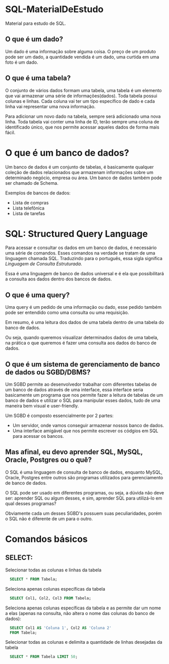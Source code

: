 # SQL-MaterialDeEstudo
Material para estudo de SQL.

## O que é um dado?

Um dado é uma informação sobre alguma coisa. O preço de um produto pode ser um dado, a quantidade vendida é um dado, uma curtida em uma foto é um dado.

## O que é uma tabela?

O conjunto de vários dados formam uma tabela, uma tabela é um elemento que vai armazenar uma série de informações(dados).
Toda tabela possui colunas e linhas. Cada coluna vai ter um tipo específico de dado e cada linha vai representar uma nova informação.

Para adicionar um novo dado na tabela, sempre será adicionado uma nova linha.
Toda tabela vai conter uma linha de ID, terão sempre uma coluna de identificado único, que nos permite acessar aqueles dados de forma mais fácil.

# O que é um banco de dados?

Um banco de dados é um conjunto de tabelas, é basicamente qualquer coleção de dados relacionados que armazenam informações sobre um determinado negócio, empresa ou área.
Um banco de dados também pode ser chamado de Schema.

Exemplos de bancos de dados:
* Lista de compras
* Lista telefônica
* Lista de tarefas

# SQL: Structured Query Language

Para acessar e consultar os dados em um banco de dados, é necessário uma série de comandos. Esses comandos na verdade se tratam de uma linguagem chamada SQL.
Traduzindo para o português, essa sigla significa *Linguagem de Consulta Estruturada*.

Essa é uma linguagem de banco de dados universal e é ela que possibilitará a consulta aos dados dentro dos bancos de dados.

## O que é uma query?

Uma query é um pedido de uma informação ou dado, esse pedido também pode ser entendido como uma consulta ou uma requisição.

Em resumo, é uma leitura dos dados de uma tabela dentro de uma tabela do banco de dados. 

Ou seja, quando queremos visualizar determinados dados de uma tabela, na prática o que queremos é fazer uma consulta aos dados do banco de dados. 

## O que é um sistema de gerenciamento de banco de dados ou SGBD/DBMS?

Um SGBD permite ao desenvolvedor trabalhar com diferentes tabelas de um banco de dados através de uma interface, essa interface seria basicamente um programa que nos permite fazer a leitura de tabelas de um banco de dados e utilizar o SQL para manipular esses dados, tudo de uma maneira bem visual e user-friendly.

Um SGBD é composto essencialmente por 2 partes:
* Um servidor, onde vamos conseguir armazenar nossos banco de dados.
* Uma interface amigável que nos permite escrever os códgios em SQL para acessar os bancos.

## Mas afinal, eu devo aprender SQL, MySQL, Oracle, Postgres ou o quê?

O SQL é uma linguagem de consulta de banco de dados, enquanto MySQL, Oracle, Postgres entre outros são programas utilizados para gerenciamento de banco de dados.

O SQL pode ser usado em diferentes programas, ou seja, a dúvida não deve ser: aprender SQL ou algum desses, e sim, aprender SQL para utilizá-lo em qual desses programas?

Obviamente cada um desses SGBD's possuem suas peculiaridades, porém o SQL não é diferente de um para o outro.

# Comandos básicos

## SELECT:

   Selecionar todas as colunas e linhas da tabela
  ```SQL
    SELECT * FROM Tabela;
  ```
  
  Seleciona apenas colunas específicas da tabela
  ```SQL
    SELECT Col1, Col2, Col3 FROM Tabela;
  ```
  
  Seleciona apenas colunas específicas da tabela e as permite dar um nome a elas (apenas na consulta, não altera o nome das colunas do banco de dados):
  ```SQL
    SELECT Col1 AS 'Coluna 1', Col2 AS 'Coluna 2'
    FROM Tabela;
  ```
  
  Selecionar todas as colunas e delimita a quantidade de linhas desejadas da tabela
  ```SQL
    SELECT * FROM Tabela LIMIT 50;
  ```


